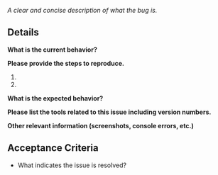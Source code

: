 _A clear and concise description of what the bug is._

## Details

**What is the current behavior?**


**Please provide the steps to reproduce.**

1. 
2.

**What is the expected behavior?**


**Please list the tools related to this issue including version numbers.**


**Other relevant information (screenshots, console errors, etc.)**


## Acceptance Criteria
* What indicates the issue is resolved?
